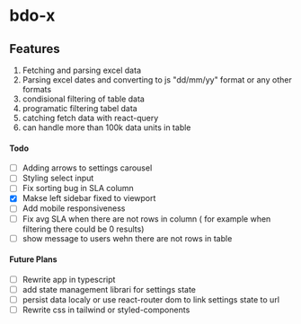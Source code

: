 # bdo-x
## Features
1. Fetching and parsing excel data
2. Parsing excel dates and converting to js "dd/mm/yy" format or any other formats
3. condisional filtering of table data
4. programatic filtering tabel data
5. catching fetch data with react-query
6. can handle more than 100k data units in table  


#### Todo
- [ ] Adding arrows to settings carousel
- [ ] Styling select input
- [ ] Fix sorting bug in SLA column
- [x] Makse left sidebar fixed to viewport
- [ ] Add mobile responsiveness
- [ ] Fix avg SLA when there are not rows in column ( for  example when filtering there could be 0 results)
- [ ] show message to users wehn there are not rows in table 

#### Future Plans
- [ ] Rewrite app in typescript
- [ ] add state management librari for settings state
- [ ] persist data localy or use react-router dom to link settings state to url 
- [ ] Rewrite css in tailwind or styled-components
